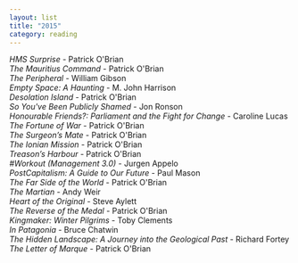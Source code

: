 ```yaml
---
layout: list
title: "2015"
category: reading
---
```


<i>HMS Surprise</i> - Patrick O'Brian  
<i>The Mauritius Command</i> - Patrick O'Brian  
<i>The Peripheral</i> - William Gibson  
<i>Empty Space: A Haunting</i> - M. John Harrison  
<i>Desolation Island</i></i> - Patrick O'Brian  
<i>So You've Been Publicly Shamed</i> - Jon Ronson  
<i>Honourable Friends?: Parliament and the Fight for Change</i> - Caroline Lucas  
<i>The Fortune of War</i> - Patrick O'Brian  
<i>The Surgeon’s Mate</i> - Patrick O'Brian  
<i>The Ionian Mission</i> - Patrick O'Brian  
<i>Treason’s Harbour</i> - Patrick O'Brian  
<i>#Workout (Management 3.0)</i> - Jurgen Appelo  
<i>PostCapitalism: A Guide to Our Future</i>	- Paul Mason  
<i>The Far Side of the World</i> - Patrick O'Brian  
<i>The Martian</i> - Andy Weir  
<i>Heart of the Original</i> - Steve Aylett  
<i>The Reverse of the Medal</i> - Patrick O'Brian  
<i>Kingmaker: Winter Pilgrims</i> - Toby Clements  
<i>In Patagonia</i> - Bruce Chatwin  
<i>The Hidden Landscape: A Journey into the Geological Past</i> - Richard Fortey  
<i>The Letter of Marque</i> - Patrick O'Brian  
